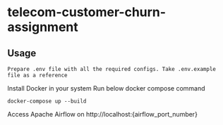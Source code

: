 # telecom-customer-churn-assignment

## Usage

```
Prepare .env file with all the required configs. Take .env.example file as a reference
```
 
Install Docker in your system
Run below docker compose command
```
docker-compose up --build
```
Access Apache Airflow on http://localhost:{airflow_port_number}